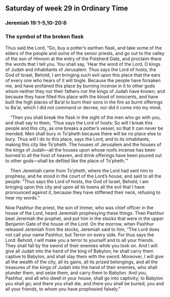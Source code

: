 ## Saturday of week 29 in Ordinary Time

### Jeremiah 19:1-5,10-20:6

### The symbol of the broken flask

Thus said the Lord, “Go, buy a potter’s earthen flask, and take some of the elders of the people and some of the senior priests, and go out to the valley of the son of Hinnom at the entry of the Potsherd Gate, and proclaim there the words that I tell you. You shall say, ‘Hear the word of the Lord, O kings of Judah and inhabitants of Jerusalem. Thus says the Lord of hosts, the God of Israel, Behold, I am bringing such evil upon this place that the ears of every one who hears of it will tingle. Because the people have forsaken me, and have profaned this place by burning incense in it to other gods whom neither they nor their fathers nor the kings of Judah have known; and because they have filled this place with the blood of innocents, and have built the high places of Baʹal to burn their sons in the fire as burnt offerings to Baʹal, which I did not command or decree, nor did it come into my mind; 

    “Then you shall break the flask in the sight of the men who go with you, and shall say to them, ‘Thus says the Lord of hosts: So will I break this people and this city, as one breaks a potter’s vessel, so that it can never be mended. Men shall bury in Toʹpheth because there will be no place else to bury. Thus will I do to this place, says the Lord, and to its inhabitants, making this city like Toʹpheth. The houses of Jerusalem and the houses of the kings of Judah—all the houses upon whose roofs incense has been burned to all the host of heaven, and drink offerings have been poured out to other gods—shall be defiled like the place of Toʹpheth.’”

    Then Jeremiah came from Toʹpheth, where the Lord had sent him to prophesy, and he stood in the court of the Lord’s house, and said to all the people: “Thus says the Lord of hosts, the God of Israel, Behold, I am bringing upon this city and upon all its towns all the evil that I have pronounced against it, because they have stiffened their neck, refusing to hear my words.”

Now Pashhur the priest, the son of Immer, who was chief officer in the house of the Lord, heard Jeremiah prophesying these things. Then Pashhur beat Jeremiah the prophet, and put him in the stocks that were in the upper Benjamin Gate of the house of the Lord. On the morrow, when Pashhur released Jeremiah from the stocks, Jeremiah said to him, “The Lord does not call your name Pashhur, but Terror on every side. For thus says the Lord: Behold, I will make you a terror to yourself and to all your friends. They shall fall by the sword of their enemies while you look on. And I will give all Judah into the hand of the king of Babylon; he shall carry them captive to Babylon, and shall slay them with the sword. Moreover, I will give all the wealth of the city, all its gains, all its prized belongings, and all the treasures of the kings of Judah into the hand of their enemies, who shall plunder them, and seize them, and carry them to Babylon. And you, Pashhur, and all who dwell in your house, shall go into captivity; to Babylon you shall go; and there you shall die, and there you shall be buried, you and all your friends, to whom you have prophesied falsely.”
